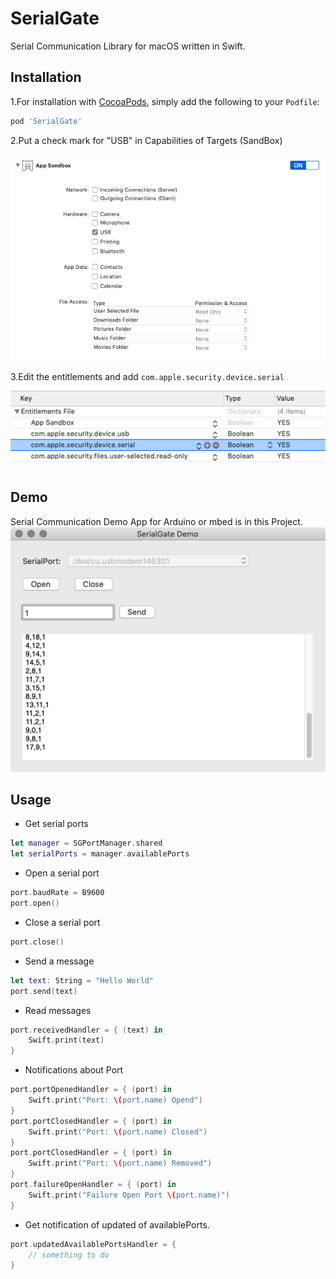 # SerialGate
Serial Communication Library for macOS written in Swift.

## Installation

1.For installation with [CocoaPods](http://cocoapods.org), simply add the following to your `Podfile`:

```ruby
pod 'SerialGate'
```

2.Put a check mark for "USB" in Capabilities of Targets (SandBox)

![sandbox](https://github.com/Kyome22/SerialGate/blob/master/images/sandbox.png)


3.Edit the entitlements and add `com.apple.security.device.serial`

![entitlements](https://github.com/Kyome22/SerialGate/blob/master/images/entitlements.png)


## Demo
Serial Communication Demo App for Arduino or mbed is in this Project.
![entitlements](https://github.com/Kyome22/SerialGate/blob/master/images/DemoApp.png)


## Usage

- Get serial ports 

```swift
let manager = SGPortManager.shared
let serialPorts = manager.availablePorts
```

- Open a serial port

```swift
port.baudRate = B9600
port.open()
```

- Close a serial port

```swift
port.close()
```

- Send a message

```swift
let text: String = "Hello World"
port.send(text)
```

- Read messages

```swift
port.receivedHandler = { (text) in
    Swift.print(text)
}
```

- Notifications about Port

```swift
port.portOpenedHandler = { (port) in
    Swift.print("Port: \(port.name) Opend")
}
port.portClosedHandler = { (port) in
    Swift.print("Port: \(port.name) Closed")
}
port.portClosedHandler = { (port) in
    Swift.print("Port: \(port.name) Removed")
}
port.failureOpenHandler = { (port) in
    Swift.print("Failure Open Port \(port.name)")
}
```

- Get notification of updated of availablePorts.

```swift
port.updatedAvailablePortsHandler = {
    // something to do
}
```
